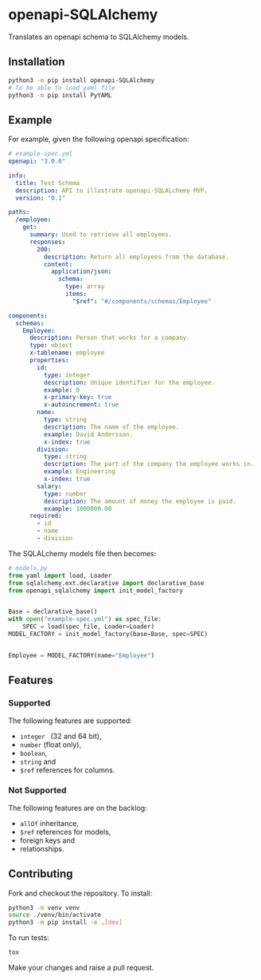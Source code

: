 # openapi-SQLAlchemy
Translates an openapi schema to SQLAlchemy models.

## Installation
```bash
python3 -m pip install openapi-SQLAlchemy
# To be able to load yaml file
python3 -m pip install PyYAML
```

## Example

For example, given the following openapi specification:

```yaml
# example-spec.yml
openapi: "3.0.0"

info:
  title: Test Schema
  description: API to illustrate openapi-SQLALchemy MVP.
  version: "0.1"

paths:
  /employee:
    get:
      summary: Used to retrieve all employees.
      responses:
        200:
          description: Return all employees from the database.
          content:
            application/json:
              schema:
                type: array
                items:
                  "$ref": "#/components/schemas/Employee"

components:
  schemas:
    Employee:
      description: Person that works for a company.
      type: object
      x-tablename: employee
      properties:
        id:
          type: integer
          description: Unique identifier for the employee.
          example: 0
          x-primary-key: true
          x-autoincrement: true
        name:
          type: string
          description: The name of the employee.
          example: David Andersson.
          x-index: true
        division:
          type: string
          description: The part of the company the employee works in.
          example: Engineering
          x-index: true
        salary:
          type: number
          description: The amount of money the employee is paid.
          example: 1000000.00
      required:
        - id
        - name
        - division
```

The SQLALchemy models file then becomes:
```python
# models.py
from yaml import load, Loader
from sqlalchemy.ext.declarative import declarative_base
from openapi_sqlalchemy import init_model_factory


Base = declarative_base()
with open("example-spec.yml") as spec_file:
    SPEC = load(spec_file, Loader=Loader)
MODEL_FACTORY = init_model_factory(base=Base, spec=SPEC)


Employee = MODEL_FACTORY(name="Employee")

```

## Features
### Supported
The following features are supported:
- `integer ` (32 and 64 bit),
- `number` (float only),
- `boolean`,
- `string` and
- `$ref` references for columns.

### Not Supported
The following features are on the backlog:
- `allOf` inheritance,
- `$ref` references for models,
- foreign keys and
- relationships.

## Contributing
Fork and checkout the repository. To install:
```bash
python3 -m venv venv
source ./venv/bin/activate
python3 -m pip install -e .[dev]
```
To run tests:
```bash
tox
```
Make your changes and raise a pull request.
